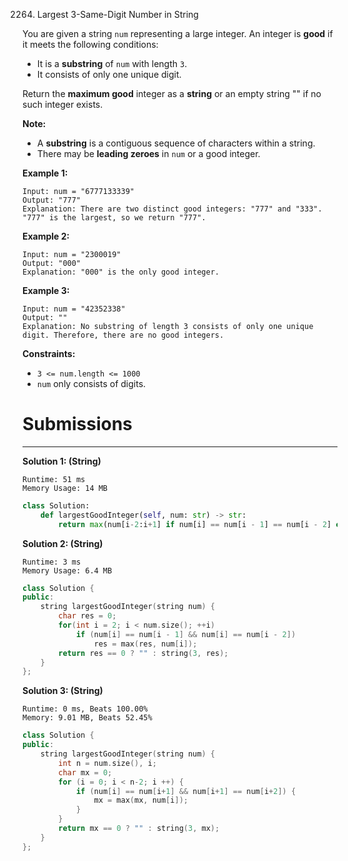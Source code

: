 2264. Largest 3-Same-Digit Number in String

You are given a string `num` representing a large integer. An integer is **good** if it meets the following conditions:

* It is a **substring** of `num` with length `3`.
* It consists of only one unique digit.

Return the **maximum good** integer as a **string** or an empty string "" if no such integer exists.

**Note:**

* A **substring** is a contiguous sequence of characters within a string.
* There may be **leading zeroes** in `num` or a good integer.
 

**Example 1:**
```
Input: num = "6777133339"
Output: "777"
Explanation: There are two distinct good integers: "777" and "333".
"777" is the largest, so we return "777".
```

**Example 2:**
```
Input: num = "2300019"
Output: "000"
Explanation: "000" is the only good integer.
```

**Example 3:**
```
Input: num = "42352338"
Output: ""
Explanation: No substring of length 3 consists of only one unique digit. Therefore, there are no good integers.
```

**Constraints:**

* `3 <= num.length <= 1000`
* `num` only consists of digits.

# Submissions
---
**Solution 1: (String)**
```
Runtime: 51 ms
Memory Usage: 14 MB
```
```python
class Solution:
    def largestGoodInteger(self, num: str) -> str:
        return max(num[i-2:i+1] if num[i] == num[i - 1] == num[i - 2] else "" for i in range(2, len(num)))
```

**Solution 2: (String)**
```
Runtime: 3 ms
Memory Usage: 6.4 MB
```
```c++
class Solution {
public:
    string largestGoodInteger(string num) {
        char res = 0;
        for(int i = 2; i < num.size(); ++i)
            if (num[i] == num[i - 1] && num[i] == num[i - 2])
                res = max(res, num[i]);
        return res == 0 ? "" : string(3, res);
    }
};
```

**Solution 3: (String)**
```
Runtime: 0 ms, Beats 100.00%
Memory: 9.01 MB, Beats 52.45%
```
```c++
class Solution {
public:
    string largestGoodInteger(string num) {
        int n = num.size(), i;
        char mx = 0;
        for (i = 0; i < n-2; i ++) {
            if (num[i] == num[i+1] && num[i+1] == num[i+2]) {
                mx = max(mx, num[i]);
            }
        }
        return mx == 0 ? "" : string(3, mx);
    }
};
```
